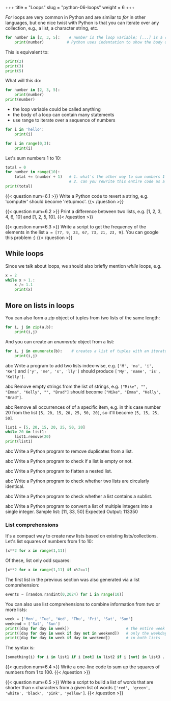 +++
title = "Loops"
slug = "python-06-loops"
weight = 6
+++

<!-- # For Loops -->

*For* loops are very common in Python and are similar to *for* in other languages, but one nice twist with Python is
that you can iterate over any collection, e.g., a list, a character string, etc.

```py
for number in [2, 3, 5]:    # number is the loop variable; [...] is a collection
    print(number)          # Python uses indentation to show the body of the loop
```

This is equivalent to:
```py
print(2)
print(3)
print(5)
```

What will this do:
```py
for number in [2, 3, 5]:
    print(number)
print(number)
```

* the loop variable could be called anything
* the body of a loop can contain many statements
* use range to iterate over a sequence of numbers

```py
for i in 'hello':
    print(i)
```

```py
for i in range(0,3):
    print(i)
```
	
Let's sum numbers 1 to 10:

```py
total = 0
for number in range(10):
    total += (number + 1)   # 1. what's the other way to sum numbers 1 to 10? how about range(1,11)?
	                        # 2. can you rewrite this entire code as a one-liner?
print(total)
```

{{< question num=6.1 >}}
Write a Python code to revert a string, e.g. 'computer' should become 'retupmoc'.
{{< /question >}}

<!-- **Solution 1:** -->
<!-- ```py -->
<!-- n = '' -->
<!-- for i in 'computer': -->
<!--     n = i + n -->
<!-- print(n) -->
<!-- ``` -->
<!-- **Solution 2:** -->
<!-- ```py -->
<!-- a = list('computer') -->
<!-- a.reverse() -->
<!-- ''.join(a)      # convert the list to a string -->
<!-- help(''.join)   # concatenate all strings in the iterable with the separator from the original string -->
<!-- ``` -->
<!-- **Solution 3:** -->
<!-- ```py -->
<!-- 'computer'[::-1] -->
<!-- ``` -->

{{< question num=6.2 >}}
Print a difference between two lists, e.g. [1, 2, 3, 4, 6, 10] and [1, 2, 5, 10].
{{< /question >}}

{{< question num=6.3 >}}
Write a script to get the frequency of the elements in the list `a = [77, 9, 23, 67, 73, 21, 23, 9]`. You can google
this problem :)
{{< /question >}}

<!-- **Solution 1:** -->
<!-- ```py -->
<!-- a = [77, 9, 23, 67, 73, 21, 23, 9] -->
<!-- a.count(77)        # prints 1 -->
<!-- a.count(9)         # prints 2 -->
<!-- for i in a: -->
<!--     a.count(i)    # counts the frequency of 'i' in list 'a' -->
<!-- ``` -->
<!-- **Solution 2:** -->
<!-- ```py -->
<!-- a = [77, 9, 23, 67, 73, 21, 23, 9] -->
<!-- for i in set(a): -->
<!--     print(i, "is seen", a.count(i))   # no redundant output -->
<!-- ``` -->
<!-- **Solution 3:** -->
<!-- ```py -->
<!-- a = [77, 9, 23, 67, 73, 21, 23, 9] -->
<!-- import collections -->
<!-- print(collections.Counter(a)) -->

## While loops

Since we talk about loops, we should also briefly mention *while* loops, e.g.

```py
x = 2
while x > 1.:
    x /= 1.1
    print(x)
```

## More on lists in loops

You can also form a *zip* object of tuples from two lists of the same length:

```py
for i, j in zip(a,b):
    print(i,j)
```

And you can create an *enumerate* object from a list:

```py
for i, j in enumerate(b):    # creates a list of tuples with an iterator as the first element
    print(i,j)
```

<!-- **Exercise:** Write a script to sort a list in increasing order by the last element in each tuple, e.g., -->
<!-- input = [(2, 5), (1, 2), (4, 4), (2, 3), (2, 1)] should result in -->
<!-- [(2, 1), (1, 2), (2, 3), (4, 4), (2, 5)]. -->



abc
Write a program to add two lists index-wise, e.g.
`['M', 'na', 'i', 'Ke']` and
`['y', 'me', 's', 'lly']` should produce
`['My', 'name', 'is', 'Kelly']`.



abc
Remove empty strings from the list of strings, e.g. 
`["Mike", "", "Emma", "Kelly", "", "Brad"]` should become 
`["Mike", "Emma", "Kelly", "Brad"]`.



abc
Remove all occurrences of of a specific item, e.g. in this case number 20 from the list 
`[5, 20, 15, 20, 25, 50, 20]`, so it'll become 
`[5, 15, 25, 50]`.
```py
list1 = [5, 20, 15, 20, 25, 50, 20]
while 20 in list1:
    list1.remove(20)
print(list1)
```


abc
Write a Python program to remove duplicates from a list.


abc
Write a Python program to check if a list is empty or not.



abc
Write a Python program to flatten a nested list.




abc
Write a Python program to check whether two lists are circularly identical.




abc
Write a Python program to check whether a list contains a sublist.



abc
Write a Python program to convert a list of multiple integers into a single integer.
Sample list: [11, 33, 50]
Expected Output: 113350






### List comprehensions

It's a compact way to create new lists based on existing lists/collections. Let's list squares of numbers
from 1 to 10:

```py
[x**2 for x in range(1,11)]
```

Of these, list only odd squares:

```py
[x**2 for x in range(1,11) if x%2==1]
```

The first list in the previous section was also generated via a list comprehension:

```py
events = [random.randint(0,2024) for i in range(10)]
```

You can also use list comprehensions to combine information from two or more lists:

```py
week = ['Mon', 'Tue', 'Wed', 'Thu', 'Fri', 'Sat', 'Sun']
weekend = ['Sat', 'Sun']
print([day for day in week])                         # the entire week
print([day for day in week if day not in weekend])   # only the weekdays
print([day for day in week if day in weekend])       # in both lists
```

The syntax is:

```py
[something(i) for i in list1 if i [not] in list2 if i [not] in list3 ...]
```

{{< question num=6.4 >}}
Write a one-line code to sum up the squares of numbers from 1 to 100.
{{< /question >}}

{{< question num=6.5 >}}
Write a script to build a list of words that are shorter than `n` characters from a given list of words
`['red', 'green', 'white', 'black', 'pink', 'yellow']`.
{{< /question >}}
